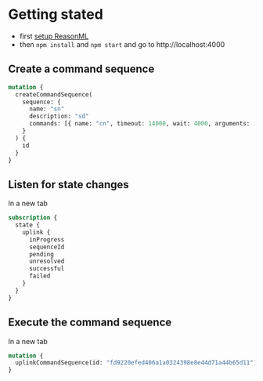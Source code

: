 # Getting stated

- first [setup ReasonML](https://reasonml.github.io/docs/en/installation)
- then `npm install` and `npm start` and go to http://localhost:4000

## Create a command sequence

```graphql
mutation {
  createCommandSequence(
    sequence: {
      name: "sn"
      description: "sd"
      commands: [{ name: "cn", timeout: 14000, wait: 4000, arguments: [] }]
    }
  ) {
    id
  }
}
```

## Listen for state changes

In a new tab

```graphql
subscription {
  state {
    uplink {
      inProgress
      sequenceId
      pending
      unresolved
      successful
      failed
    }
  }
}
```

## Execute the command sequence

In a new tab

```graphql
mutation {
  uplinkCommandSequence(id: "fd9220efed406a1a0324398e8e44d71a44b65d11")
}
```
